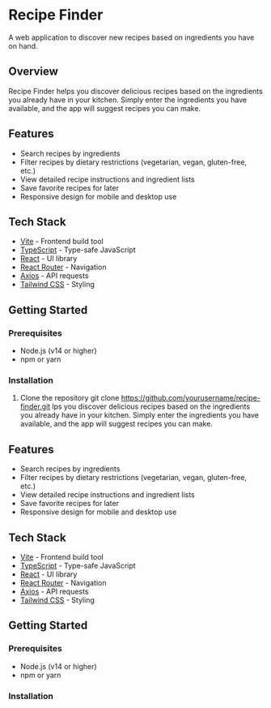 

# Recipe Finder

A web application to discover new recipes based on ingredients you have on hand.

## Overview

Recipe Finder helps you discover delicious recipes based on the ingredients you already have in your kitchen. Simply enter the ingredients you have available, and the app will suggest recipes you can make.

## Features

- Search recipes by ingredients
- Filter recipes by dietary restrictions (vegetarian, vegan, gluten-free, etc.)
- View detailed recipe instructions and ingredient lists
- Save favorite recipes for later
- Responsive design for mobile and desktop use

## Tech Stack

- [Vite](https://vitejs.dev/) - Frontend build tool
- [TypeScript](https://www.typescriptlang.org/) - Type-safe JavaScript
- [React](https://reactjs.org/) - UI library
- [React Router](https://reactrouter.com/) - Navigation
- [Axios](https://axios-http.com/) - API requests
- [Tailwind CSS](https://tailwindcss.com/) - Styling

## Getting Started

### Prerequisites

- Node.js (v14 or higher)
- npm or yarn

### Installation

1. Clone the repository
git clone https://github.com/yourusername/recipe-finder.git
lps you discover delicious recipes based on the ingredients you already have in your kitchen. Simply enter the ingredients you have available, and the app will suggest recipes you can make.

## Features

- Search recipes by ingredients
- Filter recipes by dietary restrictions (vegetarian, vegan, gluten-free, etc.)
- View detailed recipe instructions and ingredient lists
- Save favorite recipes for later
- Responsive design for mobile and desktop use

## Tech Stack

- [Vite](https://vitejs.dev/) - Frontend build tool
- [TypeScript](https://www.typescriptlang.org/) - Type-safe JavaScript
- [React](https://reactjs.org/) - UI library
- [React Router](https://reactrouter.com/) - Navigation
- [Axios](https://axios-http.com/) - API requests
- [Tailwind CSS](https://tailwindcss.com/) - Styling

## Getting Started

### Prerequisites

- Node.js (v14 or higher)
- npm or yarn

### Installation



